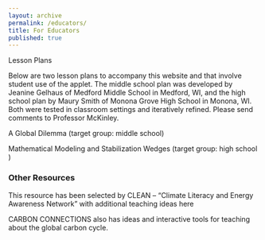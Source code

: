 ```yaml
---
layout: archive
permalink: /educators/
title: For Educators
published: true
---
```


Lesson Plans

Below are two lesson plans to accompany this website and that involve student use of the applet. The middle school plan was developed by Jeanine Gelhaus of Medford Middle School in Medford, WI, and the high school plan by Maury Smith of Monona Grove High School in Monona, WI. Both were tested in classroom settings and iteratively refined. Please send comments to Professor McKinley.

<p> A Global Dilemma (target group: middle school) </p>
<p> Mathematical Modeling and Stabilization Wedges (target group: high school ) </p>

<h3> Other Resources </h3>

<p> This resource has been selected by CLEAN – “Climate Literacy and Energy Awareness Network” with additional teaching ideas here 

<br>

CARBON CONNECTIONS also has ideas and interactive tools for teaching about the global carbon cycle. </p>